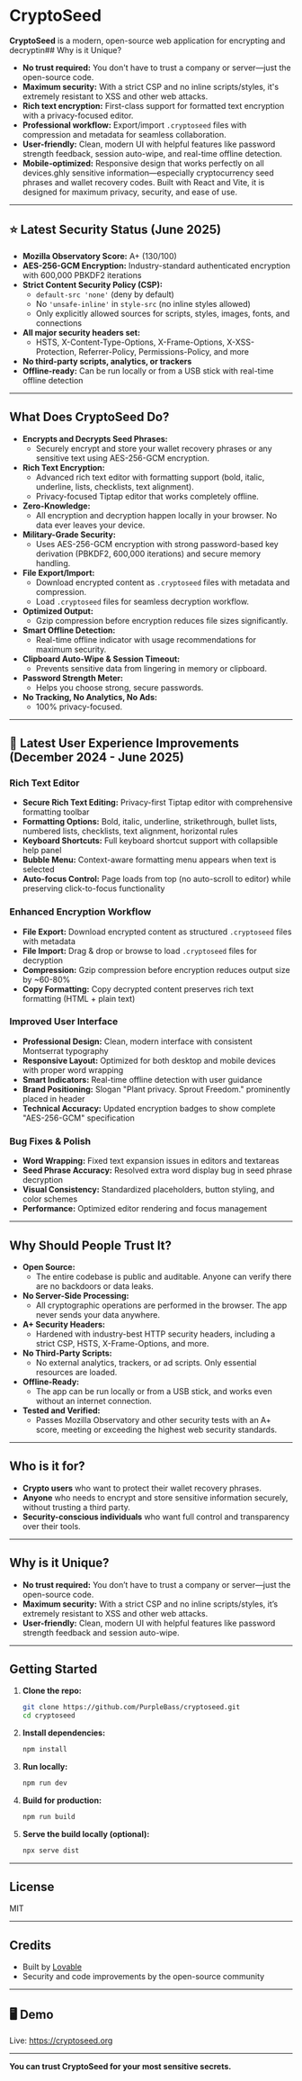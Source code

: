# CryptoSeed

**CryptoSeed** is a modern, open-source web application for encrypting and decryptin## Why is it Unique?
- **No trust required:** You don't have to trust a company or server—just the open-source code.
- **Maximum security:** With a strict CSP and no inline scripts/styles, it's extremely resistant to XSS and other web attacks.
- **Rich text encryption:** First-class support for formatted text encryption with a privacy-focused editor.
- **Professional workflow:** Export/import `.cryptoseed` files with compression and metadata for seamless collaboration.
- **User-friendly:** Clean, modern UI with helpful features like password strength feedback, session auto-wipe, and real-time offline detection.
- **Mobile-optimized:** Responsive design that works perfectly on all devices.ghly sensitive information—especially cryptocurrency seed phrases and wallet recovery codes. Built with React and Vite, it is designed for maximum privacy, security, and ease of use.

---

## ⭐️ Latest Security Status (June 2025)
- **Mozilla Observatory Score:** A+ (130/100)
- **AES-256-GCM Encryption:** Industry-standard authenticated encryption with 600,000 PBKDF2 iterations
- **Strict Content Security Policy (CSP):**
  - `default-src 'none'` (deny by default)
  - No `'unsafe-inline'` in `style-src` (no inline styles allowed)
  - Only explicitly allowed sources for scripts, styles, images, fonts, and connections
- **All major security headers set:**
  - HSTS, X-Content-Type-Options, X-Frame-Options, X-XSS-Protection, Referrer-Policy, Permissions-Policy, and more
- **No third-party scripts, analytics, or trackers**
- **Offline-ready:** Can be run locally or from a USB stick with real-time offline detection

---

## What Does CryptoSeed Do?
- **Encrypts and Decrypts Seed Phrases:**
  - Securely encrypt and store your wallet recovery phrases or any sensitive text using AES-256-GCM encryption.
- **Rich Text Encryption:**
  - Advanced rich text editor with formatting support (bold, italic, underline, lists, checklists, text alignment).
  - Privacy-focused Tiptap editor that works completely offline.
- **Zero-Knowledge:**
  - All encryption and decryption happen locally in your browser. No data ever leaves your device.
- **Military-Grade Security:**
  - Uses AES-256-GCM encryption with strong password-based key derivation (PBKDF2, 600,000 iterations) and secure memory handling.
- **File Export/Import:**
  - Download encrypted content as `.cryptoseed` files with metadata and compression.
  - Load `.cryptoseed` files for seamless decryption workflow.
- **Optimized Output:**
  - Gzip compression before encryption reduces file sizes significantly.
- **Smart Offline Detection:**
  - Real-time offline indicator with usage recommendations for maximum security.
- **Clipboard Auto-Wipe & Session Timeout:**
  - Prevents sensitive data from lingering in memory or clipboard.
- **Password Strength Meter:**
  - Helps you choose strong, secure passwords.
- **No Tracking, No Analytics, No Ads:**
  - 100% privacy-focused.

---

## 🎉 Latest User Experience Improvements (December 2024 - June 2025)

### Rich Text Editor
- **Secure Rich Text Editing:** Privacy-first Tiptap editor with comprehensive formatting toolbar
- **Formatting Options:** Bold, italic, underline, strikethrough, bullet lists, numbered lists, checklists, text alignment, horizontal rules
- **Keyboard Shortcuts:** Full keyboard shortcut support with collapsible help panel
- **Bubble Menu:** Context-aware formatting menu appears when text is selected
- **Auto-focus Control:** Page loads from top (no auto-scroll to editor) while preserving click-to-focus functionality

### Enhanced Encryption Workflow
- **File Export:** Download encrypted content as structured `.cryptoseed` files with metadata
- **File Import:** Drag & drop or browse to load `.cryptoseed` files for decryption
- **Compression:** Gzip compression before encryption reduces output size by ~60-80%
- **Copy Formatting:** Copy decrypted content preserves rich text formatting (HTML + plain text)

### Improved User Interface
- **Professional Design:** Clean, modern interface with consistent Montserrat typography
- **Responsive Layout:** Optimized for both desktop and mobile devices with proper word wrapping
- **Smart Indicators:** Real-time offline detection with user guidance
- **Brand Positioning:** Slogan "Plant privacy. Sprout Freedom." prominently placed in header
- **Technical Accuracy:** Updated encryption badges to show complete "AES-256-GCM" specification

### Bug Fixes & Polish
- **Word Wrapping:** Fixed text expansion issues in editors and textareas
- **Seed Phrase Accuracy:** Resolved extra word display bug in seed phrase decryption
- **Visual Consistency:** Standardized placeholders, button styling, and color schemes
- **Performance:** Optimized editor rendering and focus management

---

## Why Should People Trust It?
- **Open Source:**
  - The entire codebase is public and auditable. Anyone can verify there are no backdoors or data leaks.
- **No Server-Side Processing:**
  - All cryptographic operations are performed in the browser. The app never sends your data anywhere.
- **A+ Security Headers:**
  - Hardened with industry-best HTTP security headers, including a strict CSP, HSTS, X-Frame-Options, and more.
- **No Third-Party Scripts:**
  - No external analytics, trackers, or ad scripts. Only essential resources are loaded.
- **Offline-Ready:**
  - The app can be run locally or from a USB stick, and works even without an internet connection.
- **Tested and Verified:**
  - Passes Mozilla Observatory and other security tests with an A+ score, meeting or exceeding the highest web security standards.

---

## Who is it for?
- **Crypto users** who want to protect their wallet recovery phrases.
- **Anyone** who needs to encrypt and store sensitive information securely, without trusting a third party.
- **Security-conscious individuals** who want full control and transparency over their tools.

---

## Why is it Unique?
- **No trust required:** You don’t have to trust a company or server—just the open-source code.
- **Maximum security:** With a strict CSP and no inline scripts/styles, it’s extremely resistant to XSS and other web attacks.
- **User-friendly:** Clean, modern UI with helpful features like password strength feedback and session auto-wipe.

---

## Getting Started

1. **Clone the repo:**
   ```sh
   git clone https://github.com/PurpleBass/cryptoseed.git
   cd cryptoseed
   ```
2. **Install dependencies:**
   ```sh
   npm install
   ```
3. **Run locally:**
   ```sh
   npm run dev
   ```
4. **Build for production:**
   ```sh
   npm run build
   ```
5. **Serve the build locally (optional):**
   ```sh
   npx serve dist
   ```

---

## License
MIT

---

## Credits
- Built by [Lovable](https://lovable.dev)
- Security and code improvements by the open-source community

---

## 🖥️ Demo

Live: https://cryptoseed.org

---

**You can trust CryptoSeed for your most sensitive secrets.**

